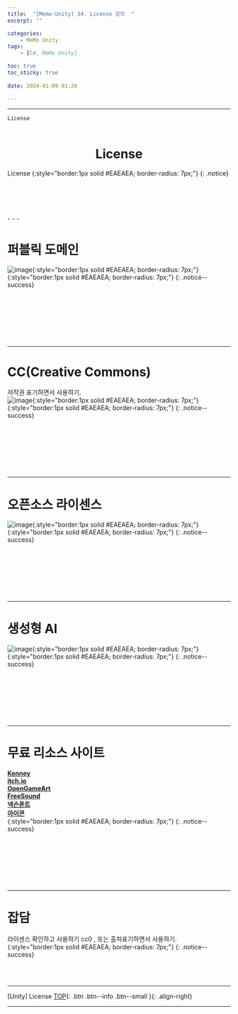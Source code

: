 ```yaml
---
title:  "[Memo-Unity] 34. License 강의  "
excerpt: ""

categories:
    - MeMo Unity
tags:
    - [C#, MeMo Unity]

toc: true
toc_sticky: true
 
date: 2024-01-09 01:20

---
```

- - -

`License`
<BR><BR>

<center><H1>  License  </H1></center>
License
{:style="border:1px solid #EAEAEA; border-radius: 7px;"}
{: .notice} 
<br><br><br><br><br><br>
- - - 

# 퍼블릭 도메인
![image](https://github.com/levell1/levell1.github.io/assets/96651722/6bdfe173-db8b-4d32-95cd-43a9d560153f){:style="border:1px solid #EAEAEA; border-radius: 7px;"}  
{:style="border:1px solid #EAEAEA; border-radius: 7px;"}
{: .notice--success}  

<br><br><br><br><br><br>
- - -

# CC(Creative Commons)
저작권 표기하면서 사용하기.  
![image](https://github.com/levell1/levell1.github.io/assets/96651722/ae0c882c-7ca8-4dec-bf35-94fff4b4f8cc){:style="border:1px solid #EAEAEA; border-radius: 7px;"}  
{:style="border:1px solid #EAEAEA; border-radius: 7px;"}
{: .notice--success} 

<br><br><br><br><br><br>
- - -

# 오픈소스 라이센스
![image](https://github.com/levell1/levell1.github.io/assets/96651722/33ac65a5-ac5d-482f-93b1-ee04e27e17ee){:style="border:1px solid #EAEAEA; border-radius: 7px;"}  
{:style="border:1px solid #EAEAEA; border-radius: 7px;"}
{: .notice--success} 

<br><br><br><br><br><br>
- - -

# 생성형 AI 
![image](https://github.com/levell1/levell1.github.io/assets/96651722/29dbd609-b010-4598-915f-701b868c05e4){:style="border:1px solid #EAEAEA; border-radius: 7px;"}  
{:style="border:1px solid #EAEAEA; border-radius: 7px;"}
{: .notice--success} 

<br><br><br><br><br><br>
- - -

# 무료 리소스 사이트
[**Kenney**](https://kenney.nl/assets)  
[**itch.io**](https://itch.io/game-assets/free)  
[**OpenGameArt**](https://opengameart.org/)  
[**FreeSound**](https://freesound.org/)  
[**넥슨폰트**](https://levelup.nexon.com/)  
[**아이콘**](https://game-icons.net/)  
{:style="border:1px solid #EAEAEA; border-radius: 7px;"}
{: .notice--success} 

<br><br><br><br><br><br>
- - -


# 잡담
라이센스 확인하고 사용하기 cc0 , 또는 출처표기하면서 사용하기.
{:style="border:1px solid #EAEAEA; border-radius: 7px;"}
{: .notice--success}  

<br><br>
- - - 

[Unity] License
[TOP](#){: .btn .btn--info .btn--small }{: .align-right}
<br>
- - -
